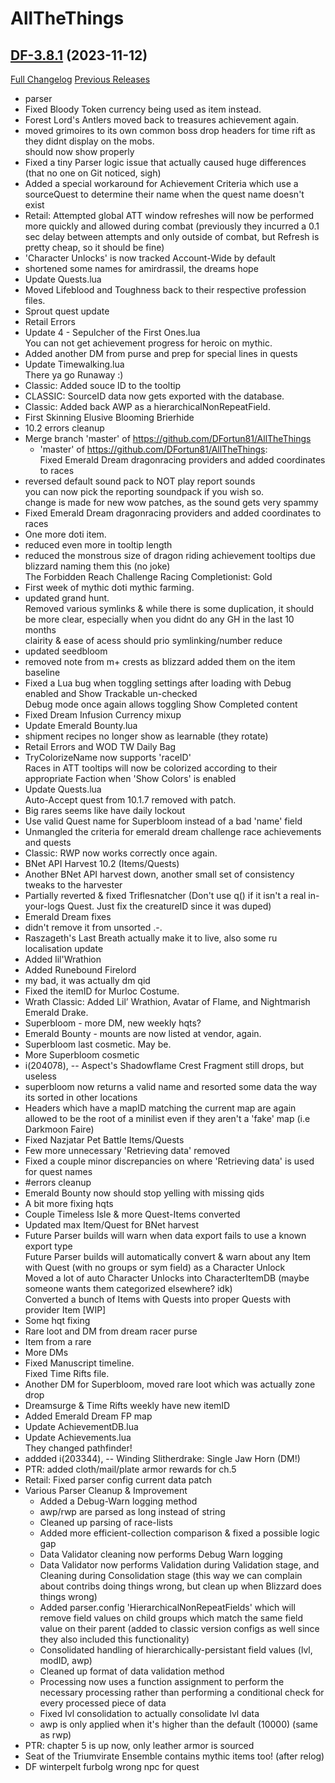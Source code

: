 # AllTheThings

## [DF-3.8.1](https://github.com/DFortun81/AllTheThings/tree/DF-3.8.1) (2023-11-12)
[Full Changelog](https://github.com/DFortun81/AllTheThings/compare/DF-3.8.0...DF-3.8.1) [Previous Releases](https://github.com/DFortun81/AllTheThings/releases)

- parser  
- Fixed Bloody Token currency being used as item instead.  
- Forest Lord's Antlers moved back to treasures achievement again.  
- moved grimoires to its own common boss drop headers for time rift as they didnt display on the mobs.  
    should now show properly  
- Fixed a tiny Parser logic issue that actually caused huge differences (that no one on Git noticed, sigh)  
- Added a special workaround for Achievement Criteria which use a sourceQuest to determine their name when the quest name doesn't exist  
- Retail: Attempted global ATT window refreshes will now be performed more quickly and allowed during combat (previously they incurred a 0.1 sec delay between attempts and only outside of combat, but Refresh is pretty cheap, so it should be fine)  
- 'Character Unlocks' is now tracked Account-Wide by default  
- shortened some names for amirdrassil, the dreams hope  
- Update Quests.lua  
- Moved Lifeblood and Toughness back to their respective profession files.  
- Sprout quest update  
- Retail Errors  
- Update 4 - Sepulcher of the First Ones.lua  
    You can not get achievement progress for heroic on mythic.  
- Added another DM from purse and prep for special lines in quests  
- Update Timewalking.lua  
    There ya go Runaway :)  
- Classic: Added souce ID to the tooltip  
- CLASSIC: SourceID data now gets exported with the database.  
- Classic: Added back AWP as a hierarchicalNonRepeatField.  
- First Skinning Elusive Blooming Brierhide  
- 10.2 errors cleanup  
- Merge branch 'master' of https://github.com/DFortun81/AllTheThings  
    * 'master' of https://github.com/DFortun81/AllTheThings:  
      Fixed Emerald Dream dragonracing providers and added coordinates to races  
- reversed default sound pack to NOT play report sounds  
    you can now pick the reporting soundpack if you wish so.  
    change is made for new wow patches, as the sound gets very spammy  
- Fixed Emerald Dream dragonracing providers and added coordinates to races  
- One more doti item.  
- reduced even more in tooltip length  
- reduced the monstrous size of dragon riding achievement tooltips due blizzard naming them this (no joke)  
    The Forbidden Reach Challenge Racing Completionist: Gold  
- First week of mythic doti mythic farming.  
- updated grand hunt.  
    Removed various symlinks & while there is some duplication, it should be more clear, especially when you didnt do any GH in the last 10 months  
    clairity & ease of acess should prio symlinking/number reduce  
- updated seedbloom  
- removed note from m+ crests as blizzard added them on the item baseline  
- Fixed a Lua bug when toggling settings after loading with Debug enabled and Show Trackable un-checked  
    Debug mode once again allows toggling Show Completed content  
- Fixed Dream Infusion Currency mixup  
- Update Emerald Bounty.lua  
- shipment recipes no longer show as learnable (they rotate)  
- Retail Errors and WOD TW Daily Bag  
- TryColorizeName now supports 'raceID'  
    Races in ATT tooltips will now be colorized according to their appropriate Faction when 'Show Colors' is enabled  
- Update Quests.lua  
    Auto-Accept quest from 10.1.7 removed with patch.  
- Big rares seems like have daily lockout  
- Use valid Quest name for Superbloom instead of a bad 'name' field  
- Unmangled the criteria for emerald dream challenge race achievements and quests  
- Classic: RWP now works correctly once again.  
- BNet API Harvest 10.2 (Items/Quests)  
- Another BNet API harvest down, another small set of consistency tweaks to the harvester  
- Partially reverted & fixed Triflesnatcher (Don't use q() if it isn't a real in-your-logs Quest. Just fix the creatureID since it was duped)  
- Emerald Dream fixes  
- didn't remove it from unsorted .-.  
- Raszageth's Last Breath actually make it to live, also some ru localisation update  
- Added lil'Wrathion  
- Added Runebound Firelord  
- my bad, it was actually dm qid  
- Fixed the itemID for Murloc Costume.  
- Wrath Classic: Added Lil’ Wrathion, Avatar of Flame, and Nightmarish Emerald Drake.  
- Superbloom - more DM, new weekly hqts?  
- Emerald Bounty - mounts are now listed at vendor, again.  
- Superbloom last cosmetic. May be.  
- More Superbloom cosmetic  
- i(204078), -- Aspect's Shadowflame Crest Fragment still drops, but useless  
- superbloom now returns a valid name and resorted some data the way its sorted in other locations  
- Headers which have a mapID matching the current map are again allowed to be the root of a minilist even if they aren't a 'fake' map (i.e Darkmoon Faire)  
- Fixed Nazjatar Pet Battle Items/Quests  
- Few more unnecessary 'Retrieving data' removed  
- Fixed a couple minor discrepancies on where 'Retrieving data' is used for quest names  
- #errors cleanup  
- Emerald Bounty now should stop yelling with missing qids  
- A bit more fixing hqts  
- Couple Timeless Isle & more Quest-Items converted  
- Updated max Item/Quest for BNet harvest  
- Future Parser builds will warn when data export fails to use a known export type  
    Future Parser builds will automatically convert & warn about any Item with Quest (with no groups or sym field) as a Character Unlock  
    Moved a lot of auto Character Unlocks into CharacterItemDB (maybe someone wants them categorized elsewhere? idk)  
    Converted a bunch of Items with Quests into proper Quests with provider Item [WIP]  
- Some hqt fixing  
- Rare loot and DM from dream racer purse  
- Item from a rare  
- More DMs  
- Fixed Manuscript timeline.  
    Fixed Time Rifts file.  
- Another DM for Superbloom, moved rare loot which was actually zone drop  
- Dreamsurge  & Time Rifts weekly have new itemID  
- Added Emerald Dream FP map  
- Update AchievementDB.lua  
- Update Achievements.lua  
    They changed pathfinder!  
- addded i(203344), -- Winding Slitherdrake: Single Jaw Horn (DM!)  
- PTR: added cloth/mail/plate armor rewards for ch.5  
- Retail: Fixed parser config current data patch  
- Various Parser Cleanup & Improvement  
    * Added a Debug-Warn logging method  
    * awp/rwp are parsed as long instead of string  
    * Cleaned up parsing of race-lists  
    * Added more efficient-collection comparison & fixed a possible logic gap  
    * Data Validator cleaning now performs Debug Warn logging  
    * Data Validator now performs Validation during Validation stage, and Cleaning during Consolidation stage (this way we can complain about contribs doing things wrong, but clean up when Blizzard does things wrong)  
    * Added parser.config 'HierarchicalNonRepeatFields' which will remove field values on child groups which match the same field value on their parent (added to classic version configs as well since they also included this functionality)  
    * Consolidated handling of hierarchically-persistant field values (lvl, modID, awp)  
    * Cleaned up format of data validation method  
    * Processing now uses a function assignment to perform the necessary processing rather than performing a conditional check for every processed piece of data  
    * Fixed lvl consolidation to actually consolidate lvl data  
    * awp is only applied when it's higher than the default (10000) (same as rwp)  
- PTR: chapter 5 is up now, only leather armor is sourced  
- Seat of the Triumvirate Ensemble contains mythic items too! (after relog)  
- DF winterpelt furbolg wrong npc for quest  
